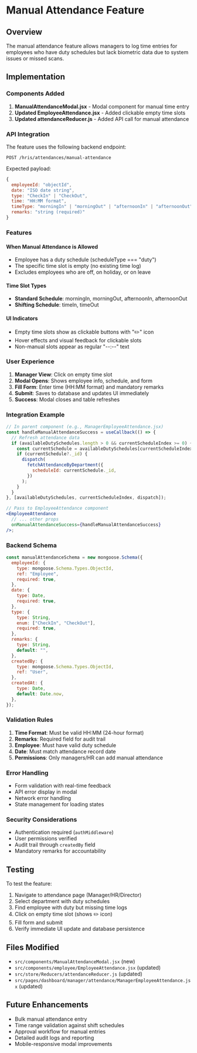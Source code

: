 # Manual Attendance Feature

## Overview

The manual attendance feature allows managers to log time entries for employees who have duty schedules but lack biometric data due to system issues or missed scans.

## Implementation

### Components Added

1. **ManualAttendanceModal.jsx** - Modal component for manual time entry
2. **Updated EmployeeAttendance.jsx** - Added clickable empty time slots
3. **Updated attendanceReducer.js** - Added API call for manual attendance

### API Integration

The feature uses the following backend endpoint:

```
POST /hris/attendances/manual-attendance
```

Expected payload:

```javascript
{
  employeeId: "objectId",
  date: "ISO date string",
  type: "CheckIn" | "CheckOut",
  time: "HH:MM format",
  timeType: "morningIn" | "morningOut" | "afternoonIn" | "afternoonOut" | "timeIn" | "timeOut",
  remarks: "string (required)"
}
```

### Features

#### When Manual Attendance is Allowed

- Employee has a duty schedule (scheduleType === "duty")
- The specific time slot is empty (no existing time log)
- Excludes employees who are off, on holiday, or on leave

#### Time Slot Types

- **Standard Schedule**: morningIn, morningOut, afternoonIn, afternoonOut
- **Shifting Schedule**: timeIn, timeOut

#### UI Indicators

- Empty time slots show as clickable buttons with "✏️" icon
- Hover effects and visual feedback for clickable slots
- Non-manual slots appear as regular "--:--" text

### User Experience

1. **Manager View**: Click on empty time slot
2. **Modal Opens**: Shows employee info, schedule, and form
3. **Fill Form**: Enter time (HH:MM format) and mandatory remarks
4. **Submit**: Saves to database and updates UI immediately
5. **Success**: Modal closes and table refreshes

### Integration Example

```jsx
// In parent component (e.g., ManagerEmployeeAttendance.jsx)
const handleManualAttendanceSuccess = useCallback(() => {
  // Refresh attendance data
  if (availableDutySchedules.length > 0 && currentScheduleIndex >= 0) {
    const currentSchedule = availableDutySchedules[currentScheduleIndex];
    if (currentSchedule?._id) {
      dispatch(
        fetchAttendanceByDepartment({
          scheduleId: currentSchedule._id,
        })
      );
    }
  }
}, [availableDutySchedules, currentScheduleIndex, dispatch]);

// Pass to EmployeeAttendance component
<EmployeeAttendance
  // ... other props
  onManualAttendanceSuccess={handleManualAttendanceSuccess}
/>;
```

### Backend Schema

```javascript
const manualAttendanceSchema = new mongoose.Schema({
  employeeId: {
    type: mongoose.Schema.Types.ObjectId,
    ref: "Employee",
    required: true,
  },
  date: {
    type: Date,
    required: true,
  },
  type: {
    type: String,
    enum: ["CheckIn", "CheckOut"],
    required: true,
  },
  remarks: {
    type: String,
    default: "",
  },
  createdBy: {
    type: mongoose.Schema.Types.ObjectId,
    ref: "User",
  },
  createdAt: {
    type: Date,
    default: Date.now,
  },
});
```

### Validation Rules

1. **Time Format**: Must be valid HH:MM (24-hour format)
2. **Remarks**: Required field for audit trail
3. **Employee**: Must have valid duty schedule
4. **Date**: Must match attendance record date
5. **Permissions**: Only managers/HR can add manual attendance

### Error Handling

- Form validation with real-time feedback
- API error display in modal
- Network error handling
- State management for loading states

### Security Considerations

- Authentication required (`authMiddleware`)
- User permissions verified
- Audit trail through `createdBy` field
- Mandatory remarks for accountability

## Testing

To test the feature:

1. Navigate to attendance page (Manager/HR/Director)
2. Select department with duty schedules
3. Find employee with duty but missing time logs
4. Click on empty time slot (shows ✏️ icon)
5. Fill form and submit
6. Verify immediate UI update and database persistence

## Files Modified

- `src/components/ManualAttendanceModal.jsx` (new)
- `src/components/employee/EmployeeAttendance.jsx` (updated)
- `src/store/Reducers/attendanceReducer.js` (updated)
- `src/pages/dashboard/manager/attendance/ManagerEmployeeAttendance.jsx` (updated)

## Future Enhancements

- Bulk manual attendance entry
- Time range validation against shift schedules
- Approval workflow for manual entries
- Detailed audit logs and reporting
- Mobile-responsive modal improvements
